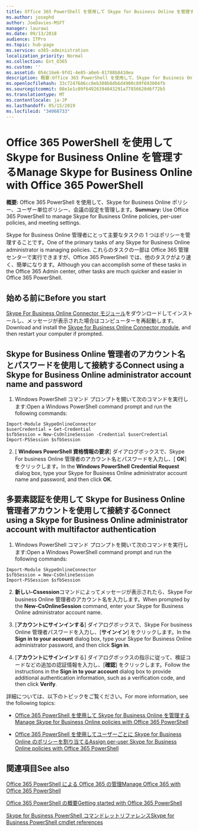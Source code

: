 ```yaml
---
title: Office 365 PowerShell を使用して Skype for Business Online を管理する
ms.author: josephd
author: JoeDavies-MSFT
manager: laurawi
ms.date: 09/13/2018
audience: ITPro
ms.topic: hub-page
ms.service: o365-administration
localization_priority: Normal
ms.collection: Ent_O365
ms.custom: ''
ms.assetid: 054c16e6-9fd1-4e85-a0e6-81788b8410ea
description: 概要:Office 365 PowerShell を使用して、Skype for Business Online ポリシー、ユーザー単位ポリシー、会議の設定を管理します。
ms.openlocfilehash: 33c7247686cc8eb308b8db6d4900c89f693004fb
ms.sourcegitcommit: 08e1e1c09f64926394043291a77856620d6f72b5
ms.translationtype: MT
ms.contentlocale: ja-JP
ms.lasthandoff: 05/15/2019
ms.locfileid: "34068733"
---
```

# <a name="manage-skype-for-business-online-with-office-365-powershell"></a><span data-ttu-id="fe79d-103">Office 365 PowerShell を使用して Skype for Business Online を管理する</span><span class="sxs-lookup"><span data-stu-id="fe79d-103">Manage Skype for Business Online with Office 365 PowerShell</span></span>

 <span data-ttu-id="fe79d-104">**概要:** Office 365 PowerShell を使用して、Skype for Business Online ポリシー、ユーザー単位ポリシー、会議の設定を管理します。</span><span class="sxs-lookup"><span data-stu-id="fe79d-104">**Summary:** Use Office 365 PowerShell to manage Skype for Business Online policies, per-user policies, and meeting settings.</span></span>
  
<span data-ttu-id="fe79d-105">Skype for Business Online 管理者にとって主要なタスクの 1 つはポリシーを管理することです。</span><span class="sxs-lookup"><span data-stu-id="fe79d-105">One of the primary tasks of any Skype for Business Online administrator is managing policies.</span></span> <span data-ttu-id="fe79d-106">これらのタスクの一部は Office 365 管理センターで実行できますが、Office 365 PowerShell では、他のタスクがより速く、簡単になります。</span><span class="sxs-lookup"><span data-stu-id="fe79d-106">Although you can accomplish some of these tasks in the Office 365 Admin center, other tasks are much quicker and easier in Office 365 PowerShell.</span></span> 

## <a name="before-you-start"></a><span data-ttu-id="fe79d-107">始める前に</span><span class="sxs-lookup"><span data-stu-id="fe79d-107">Before you start</span></span>

<span data-ttu-id="fe79d-108">[Skype For Business Online Connector モジュール](https://www.microsoft.com/en-us/download/details.aspx?id=39366)をダウンロードしてインストールし、メッセージが表示された場合はコンピューターを再起動します。</span><span class="sxs-lookup"><span data-stu-id="fe79d-108">Download and install the [Skype for Business Online Connector module](https://www.microsoft.com/en-us/download/details.aspx?id=39366), and then restart your computer if prompted.</span></span>


## <a name="connect-using-a-skype-for-business-online-administrator-account-name-and-password"></a><span data-ttu-id="fe79d-109">Skype for Business Online 管理者のアカウント名とパスワードを使用して接続する</span><span class="sxs-lookup"><span data-stu-id="fe79d-109">Connect using a Skype for Business Online administrator account name and password</span></span>

1. <span data-ttu-id="fe79d-110">Windows PowerShell コマンド プロンプトを開いて次のコマンドを実行します:</span><span class="sxs-lookup"><span data-stu-id="fe79d-110">Open a Windows PowerShell command prompt and run the following commands:</span></span> 
    
  ```
  Import-Module SkypeOnlineConnector
  $userCredential = Get-Credential
  $sfbSession = New-CsOnlineSession -Credential $userCredential
  Import-PSSession $sfbSession
  ```

2. <span data-ttu-id="fe79d-111">[ **Windows PowerShell 資格情報の要求**] ダイアログボックスで、Skype For business Online 管理者のアカウント名とパスワードを入力し、[ **OK**] をクリックします。</span><span class="sxs-lookup"><span data-stu-id="fe79d-111">In the **Windows PowerShell Credential Request** dialog box, type your Skype for Business Online administrator account name and password, and then click **OK**.</span></span>


## <a name="connect-using-a-skype-for-business-online-administrator-account-with-multifactor-authentication"></a><span data-ttu-id="fe79d-112">多要素認証を使用して Skype for Business Online 管理者アカウントを使用して接続する</span><span class="sxs-lookup"><span data-stu-id="fe79d-112">Connect using a Skype for Business Online administrator account with multifactor authentication</span></span>

1. <span data-ttu-id="fe79d-113">Windows PowerShell コマンド プロンプトを開いて次のコマンドを実行します:</span><span class="sxs-lookup"><span data-stu-id="fe79d-113">Open a Windows PowerShell command prompt and run the following commands:</span></span>

  ```
  Import-Module SkypeOnlineConnector
  $sfbSession = New-CsOnlineSession
  Import-PSSession $sfbSession
  ```

2. <span data-ttu-id="fe79d-114">**新しい-Cssession**コマンドによってメッセージが表示されたら、Skype For business Online 管理者のアカウント名を入力します。</span><span class="sxs-lookup"><span data-stu-id="fe79d-114">When prompted by the **New-CsOnlineSession** command, enter your Skype for Business Online administrator account name.</span></span>

3. <span data-ttu-id="fe79d-115">[**アカウントにサインインする**] ダイアログボックスで、Skype For business Online 管理者パスワードを入力し、[**サインイン**] をクリックします。</span><span class="sxs-lookup"><span data-stu-id="fe79d-115">In the **Sign in to your account** dialog box, type your Skype for Business Online administrator password, and then click **Sign in**.</span></span>

4. <span data-ttu-id="fe79d-116">[**アカウントにサインイン**する] ダイアログボックスの指示に従って、検証コードなどの追加の認証情報を入力し、[**確認**] をクリックします。</span><span class="sxs-lookup"><span data-stu-id="fe79d-116">Follow the instructions in the **Sign in to your account** dialog box to provide additional authentication information, such as a verification code, and then click **Verify**.</span></span>

<span data-ttu-id="fe79d-117">詳細については、以下のトピックをご覧ください。</span><span class="sxs-lookup"><span data-stu-id="fe79d-117">For more information, see the following topics:</span></span>
  
- [<span data-ttu-id="fe79d-118">Office 365 PowerShell を使用して Skype for Business Online を管理する</span><span class="sxs-lookup"><span data-stu-id="fe79d-118">Manage Skype for Business Online policies with Office 365 PowerShell</span></span>](manage-skype-for-business-online-policies-with-office-365-powershell.md)
    
- [<span data-ttu-id="fe79d-119">Office 365 PowerShell を使用してユーザーごとに Skype for Business Online のポリシーを割り当てる</span><span class="sxs-lookup"><span data-stu-id="fe79d-119">Assign per-user Skype for Business Online policies with Office 365 PowerShell</span></span>](assign-per-user-skype-for-business-online-policies-with-office-365-powershell.md)
    
## <a name="see-also"></a><span data-ttu-id="fe79d-120">関連項目</span><span class="sxs-lookup"><span data-stu-id="fe79d-120">See also</span></span>

[<span data-ttu-id="fe79d-121">Office 365 PowerShell による Office 365 の管理</span><span class="sxs-lookup"><span data-stu-id="fe79d-121">Manage Office 365 with Office 365 PowerShell</span></span>](manage-office-365-with-office-365-powershell.md)
  
[<span data-ttu-id="fe79d-122">Office 365 PowerShell の概要</span><span class="sxs-lookup"><span data-stu-id="fe79d-122">Getting started with Office 365 PowerShell</span></span>](getting-started-with-office-365-powershell.md)

[<span data-ttu-id="fe79d-123">Skype for Business PowerShell コマンドレットリファレンス</span><span class="sxs-lookup"><span data-stu-id="fe79d-123">Skype for Business PowerShell cmdlet references</span></span>](https://docs.microsoft.com/powershell/module/skype/?view=skype-ps)

